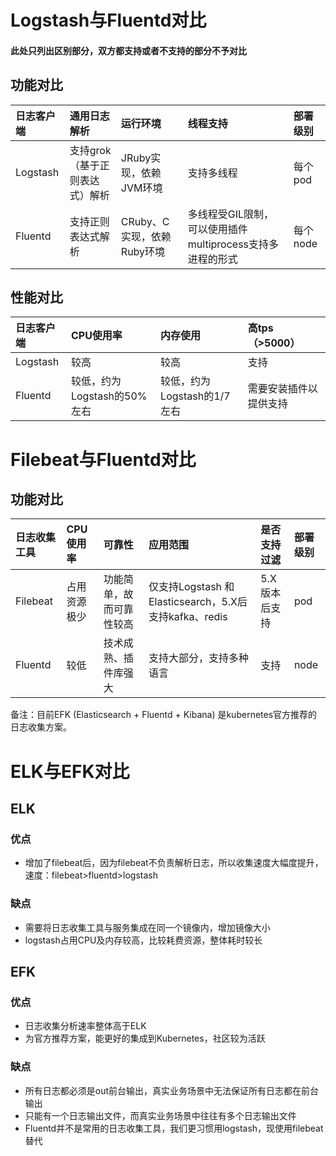 # Logstash与Fluentd对比
#### 此处只列出区别部分，双方都支持或者不支持的部分不予对比  
## 功能对比
|    日志客户端     | 通用日志解析| 运行环境 | 线程支持	 | 部署级别
| :---------- | :--- | :--- | :--- |:--- |
|    Logstash     | 支持grok（基于正则表达式）解析| JRuby实现，依赖JVM环境 | 支持多线程	|每个pod
|    Fluentd     | 支持正则表达式解析|  CRuby、C实现，依赖Ruby环境 |多线程受GIL限制，可以使用插件multiprocess支持多进程的形式|每个node  

## 性能对比

|    日志客户端     | CPU使用率| 内存使用 | 高tps（>5000）	 | 
| :---------- | :--- | :--- | :--- |
|    Logstash     | 较高| 较高 | 支持
|    Fluentd     | 较低，约为Logstash的50%左右| 较低，约为Logstash的1/7左右 | 需要安装插件以提供支持

# Filebeat与Fluentd对比
## 功能对比
|    日志收集工具     | CPU使用率| 可靠性 | 应用范围	 | 是否支持过滤|部署级别
| :---------- | :--- | :--- | :--- | :--- |:--- |
|    Filebeat     | 占用资源极少| 功能简单，故而可靠性较高 | 仅支持Logstash 和 Elasticsearch，5.X后支持kafka、redis|5.X版本后支持|pod
|    Fluentd     | 较低| 技术成熟、插件库强大 | 支持大部分，支持多种语言| 支持|node

备注：目前EFK (Elasticsearch + Fluentd + Kibana) 是kubernetes官方推荐的日志收集方案。

# ELK与EFK对比  
## ELK  
### 优点  
+ 增加了filebeat后，因为filebeat不负责解析日志，所以收集速度大幅度提升，速度：filebeat>fluentd>logstash  
### 缺点  
+ 需要将日志收集工具与服务集成在同一个镜像内，增加镜像大小  
+ logstash占用CPU及内存较高，比较耗费资源，整体耗时较长  
## EFK  
### 优点  
+ 日志收集分析速率整体高于ELK  
+ 为官方推荐方案，能更好的集成到Kubernetes，社区较为活跃  
### 缺点  
+ 所有日志都必须是out前台输出，真实业务场景中无法保证所有日志都在前台输出  
+ 只能有一个日志输出文件，而真实业务场景中往往有多个日志输出文件  
+ Fluentd并不是常用的日志收集工具，我们更习惯用logstash，现使用filebeat替代  

